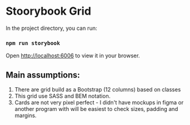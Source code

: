 # Stoorybook Grid

In the project directory, you can run:

### `npm run storybook`

Open [http://localhost:6006](http://localhost:6006) to view it in your browser.

## Main assumptions:

1. There are grid build as a Bootstrap (12 columns) based on classes
2. This grid use SASS and BEM notation.
3. Cards are not very pixel perfect - I didn't have mockups in figma or another program with will be easiest to check sizes, padding and margins.
